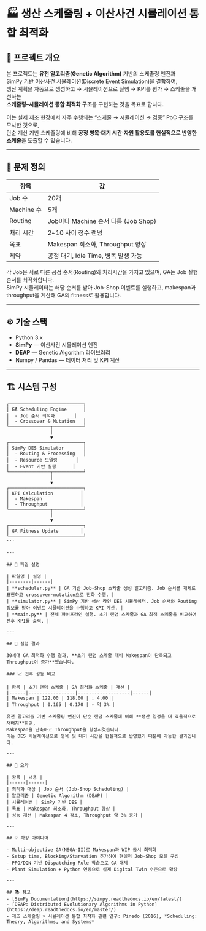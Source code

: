 # 🏭 생산 스케줄링 + 이산사건 시뮬레이션 통합 최적화

## 📌 프로젝트 개요
본 프로젝트는 **유전 알고리즘(Genetic Algorithm)** 기반의 스케줄링 엔진과  
SimPy 기반 이산사건 시뮬레이션(Discrete Event Simulation)을 결합하여,  
생산 계획을 자동으로 생성하고 → 시뮬레이션으로 실행 → KPI를 평가 → 스케줄을 개선하는  
**스케줄링–시뮬레이션 통합 최적화 구조**를 구현하는 것을 목표로 합니다.

이는 실제 제조 현장에서 자주 수행되는 “스케줄 → 시뮬레이션 → 검증” PoC 구조를 모사한 것으로,  
단순 계산 기반 스케줄링에 비해 **공정 병목·대기 시간·자원 활용도를 현실적으로 반영한 스케줄**을 도출할 수 있습니다.

---

## 🧠 문제 정의

| 항목 | 값 |
|------|-----|
| Job 수 | 20개 |
| Machine 수 | 5개 |
| Routing | Job마다 Machine 순서 다름 (Job Shop) |
| 처리 시간 | 2~10 사이 정수 랜덤 |
| 목표 | Makespan 최소화, Throughput 향상 |
| 제약 | 공정 대기, Idle Time, 병목 발생 가능 |

각 Job은 서로 다른 공정 순서(Routing)와 처리시간을 가지고 있으며, GA는 Job 실행 순서를 최적화합니다.  
SimPy 시뮬레이터는 해당 순서를 받아 Job-Shop 이벤트를 실행하고, makespan과 throughput을 계산해 GA의 fitness로 활용합니다.

---

## ⚙️ 기술 스택

- Python 3.x  
- **SimPy** — 이산사건 시뮬레이션 엔진  
- **DEAP** — Genetic Algorithm 라이브러리  
- Numpy / Pandas — 데이터 처리 및 KPI 계산

---

## 🏗 시스템 구성

```text
┌───────────────────────────┐
│ GA Scheduling Engine      │
│  - Job 순서 최적화       │
│  - Crossover & Mutation   │
└───────────────┬───────────┘
                │
                ▼
┌───────────────────────────┐
│ SimPy DES Simulator       │
│  - Routing & Processing   │
│  - Resource 모델링       │
│  - Event 기반 실행      │
└───────────────┬───────────┘
                │
                ▼
┌───────────────────────────┐
│ KPI Calculation          │
│  - Makespan              │
│  - Throughput            │
└───────────────┬───────────┘
                │
                ▼
┌───────────────────────────┐
│ GA Fitness Update        │
└───────────────────────────┘
'''

---

## 📂 파일 설명

| 파일명 | 설명 |
|--------|------|
| **scheduler.py** | GA 기반 Job-Shop 스케줄 생성 알고리즘. Job 순서를 개체로 표현하고 crossover·mutation으로 진화 수행. |
| **simulator.py** | SimPy 기반 생산 라인 DES 시뮬레이터. Job 순서와 Routing 정보를 받아 이벤트 시뮬레이션을 수행하고 KPI 계산. |
| **main.py** | 전체 파이프라인 실행. 초기 랜덤 스케줄과 GA 최적 스케줄을 비교하여 전후 KPI를 출력. |

---

## 🧪 실험 결과

30세대 GA 최적화 수행 결과, **초기 랜덤 스케줄 대비 Makespan이 단축되고 Throughput이 증가**했습니다.

### 📈 전후 성능 비교

| 항목 | 초기 랜덤 스케줄 | GA 최적화 스케줄 | 개선 |
|------|-----------------|-------------------|------|
| Makespan | 122.00 | 118.00 | ↓ 4.00 |
| Throughput | 0.165 | 0.170 | ↑ 약 3% |

유전 알고리즘 기반 스케줄링 엔진이 단순 랜덤 스케줄에 비해 **생산 일정을 더 효율적으로 재배치**하여,  
Makespan을 단축하고 Throughput을 향상시켰습니다.  
이는 DES 시뮬레이션으로 병목 및 대기 시간을 현실적으로 반영했기 때문에 가능한 결과입니다.

---

## 📝 요약

| 항목 | 내용 |
|------|------|
| 최적화 대상 | Job 순서 (Job-Shop Scheduling) |
| 알고리즘 | Genetic Algorithm (DEAP) |
| 시뮬레이션 | SimPy 기반 DES |
| 목표 | Makespan 최소화, Throughput 향상 |
| 성능 개선 | Makespan 4 감소, Throughput 약 3% 증가 |

---

## 💡 확장 아이디어

- Multi-objective GA(NSGA-II)로 Makespan과 WIP 동시 최적화  
- Setup time, Blocking/Starvation 추가하여 현실적 Job-Shop 모델 구성  
- PPO/DQN 기반 Dispatching Rule 학습으로 GA 대체  
- Plant Simulation + Python 연동으로 실제 Digital Twin 수준으로 확장

---

## 📚 참고
- [SimPy Documentation](https://simpy.readthedocs.io/en/latest/)  
- [DEAP: Distributed Evolutionary Algorithms in Python](https://deap.readthedocs.io/en/master/)  
- 제조 스케줄링 × 시뮬레이션 통합 최적화 관련 연구: Pinedo (2016), *Scheduling: Theory, Algorithms, and Systems*

